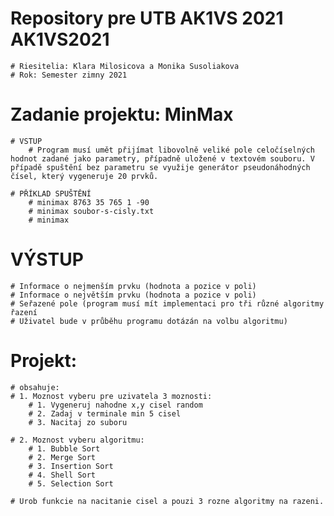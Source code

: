 # Repository pre UTB AK1VS 2021 AK1VS2021
    # Riesitelia: Klara Milosicova a Monika Susoliakova
    # Rok: Semester zimny 2021

# Zadanie projektu: MinMax

    # VSTUP
        # Program musí umět přijímat libovolně veliké pole celočíselných hodnot zadané jako parametry, případně uložené v textovém souboru. V případě spuštění bez parametru se využije generátor pseudonáhodných čísel, který vygeneruje 20 prvků.

    # PŘÍKLAD SPUŠTĚNÍ
        # minimax 8763 35 765 1 -90
        # minimax soubor-s-cisly.txt
        # minimax 

# VÝSTUP
    # Informace o nejmenším prvku (hodnota a pozice v poli)
    # Informace o největším prvku (hodnota a pozice v poli)
    # Seřazené pole (program musí mít implementaci pro tři různé algoritmy řazení
    # Uživatel bude v průběhu programu dotázán na volbu algoritmu)

# Projekt:
    # obsahuje: 
    # 1. Moznost vyberu pre uzivatela 3 moznosti:
        # 1. Vygeneruj nahodne x,y cisel random
        # 2. Zadaj v terminale min 5 cisel
        # 3. Nacitaj zo suboru

    # 2. Moznost vyberu algoritmu:
        # 1. Bubble Sort
        # 2. Merge Sort
        # 3. Insertion Sort
        # 4. Shell Sort
        # 5. Selection Sort

    # Urob funkcie na nacitanie cisel a pouzi 3 rozne algoritmy na razeni.



